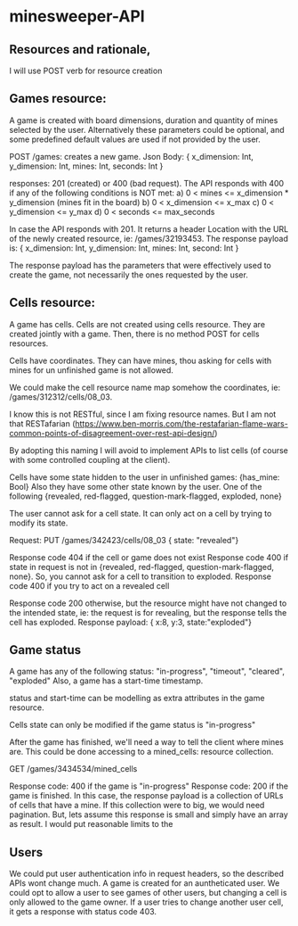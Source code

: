 # minesweeper-API

## Resources and rationale,

I will use POST verb for resource creation

## Games resource:
A game is created with board dimensions, duration and quantity of mines selected by the user. Alternatively these parameters could be optional, and some predefined default values are used if not provided by the user.

POST /games: creates a new game.
Json Body:
{
	x_dimension: Int,
	y_dimension: Int, 
	mines: Int,
	seconds: Int
}

responses: 201 (created) or 400 (bad request). 
The API responds with 400 if any of the following conditions is NOT met:
  a) 0 < mines <= x_dimension * y_dimension (mines fit in the board)
  b) 0 < x_dimension <= x_max
  c) 0 < y_dimension <= y_max
  d) 0 < seconds <= max_seconds

In case the API responds with 201. It returns a header Location with the URL of the newly created resource, ie: /games/32193453. The response payload is:
{
	x_dimension: Int,
	y_dimension: Int, 
	mines: Int,
	second: Int
}

The response payload has the parameters that were effectively used to create the game, not necessarily the ones requested by the user.

## Cells resource:
A game has cells. Cells are not created using cells resource. They are created jointly with a game. Then, there is no method POST for cells resources.

Cells have coordinates. They can have mines, thou asking for cells with mines for un unfinished game is not allowed.

We could make the cell resource name map somehow the coordinates, ie: /games/312312/cells/08_03. 

I know this is not RESTful, since I am fixing resource names. But I am not that RESTafarian (https://www.ben-morris.com/the-restafarian-flame-wars-common-points-of-disagreement-over-rest-api-design/)

By adopting this naming I will avoid to implement APIs to list cells (of course with some controlled coupling at the client).

Cells have some state hidden to the user in unfinished games: {has_mine: Bool}
Also they have some other state known by the user. One of the following {revealed, red-flagged, question-mark-flagged, exploded, none}

The user cannot ask for a cell state. It can only act on a cell by trying to modify its state.

Request: 
PUT /games/342423/cells/08_03
{ state: "revealed"}

Response code 404 if the cell or game does not exist
Response code 400 if state in request is not in {revealed, red-flagged, question-mark-flagged, none}.
	So, you cannot ask for a cell to transition to exploded.
Response code 400 if you try to act on a revealed cell

Response code 200 otherwise, but the resource might have not changed to the intended state, ie: the request is for revealing, but the response tells the cell has exploded.
Response payload:
{ x:8, y:3, state:"exploded"}

## Game status
A game has any of the following status: "in-progress", "timeout", "cleared", "exploded"
Also, a game has a start-time timestamp.

status and start-time can  be modelling as extra attributes in the game resource.

Cells state can only be modified if the game status is "in-progress"

After the game has finished, we'll need a way to tell the client where mines are. This could be done accessing to a mined_cells: resource collection.

GET /games/3434534/mined_cells

Response code: 400 if the game is "in-progress"
Response code: 200 if the game is finished. In this case, the response payload is a collection of URLs of cells that have a mine. If this collection were to big, we would need pagination. But, lets assume this response is small and simply have an array as result.
I would put reasonable limits to the 

## Users
We could put user authentication info in request headers, so the described APIs wont change much.
A game is created for an auntheticated user. We could opt to allow a user to see games of other users, but changing a cell is only allowed to the game owner. If a user tries to change another user cell, it gets a response with status code 403.
